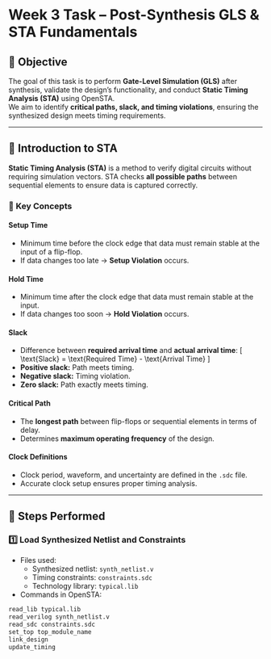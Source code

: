 # Week 3 Task – Post-Synthesis GLS & STA Fundamentals

## 🎯 Objective
The goal of this task is to perform **Gate-Level Simulation (GLS)** after synthesis, validate the design’s functionality, and conduct **Static Timing Analysis (STA)** using OpenSTA.  
We aim to identify **critical paths, slack, and timing violations**, ensuring the synthesized design meets timing requirements.

---

## 🧠 Introduction to STA
**Static Timing Analysis (STA)** is a method to verify digital circuits without requiring simulation vectors. STA checks **all possible paths** between sequential elements to ensure data is captured correctly.

### 🔹 Key Concepts

#### **Setup Time**
- Minimum time before the clock edge that data must remain stable at the input of a flip-flop.  
- If data changes too late → **Setup Violation** occurs.

#### **Hold Time**
- Minimum time after the clock edge that data must remain stable at the input.  
- If data changes too soon → **Hold Violation** occurs.

#### **Slack**
- Difference between **required arrival time** and **actual arrival time**:
\[
\text{Slack} = \text{Required Time} - \text{Arrival Time}
\]
- **Positive slack:** Path meets timing.  
- **Negative slack:** Timing violation.  
- **Zero slack:** Path exactly meets timing.

#### **Critical Path**
- The **longest path** between flip-flops or sequential elements in terms of delay.  
- Determines **maximum operating frequency** of the design.

#### **Clock Definitions**
- Clock period, waveform, and uncertainty are defined in the `.sdc` file.  
- Accurate clock setup ensures proper timing analysis.

---

## 🧭 Steps Performed

### **1️⃣ Load Synthesized Netlist and Constraints**
- Files used:
  - Synthesized netlist: `synth_netlist.v`  
  - Timing constraints: `constraints.sdc`  
  - Technology library: `typical.lib`  
- Commands in OpenSTA:
```tcl
read_lib typical.lib
read_verilog synth_netlist.v
read_sdc constraints.sdc
set_top top_module_name
link_design
update_timing

